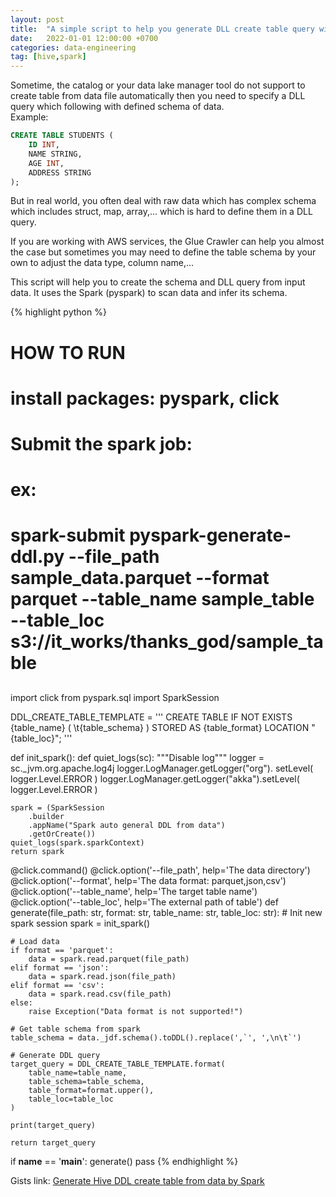 ```yaml
---
layout: post
title:  "A simple script to help you generate DLL create table query with complex schema"
date:   2022-01-01 12:00:00 +0700
categories: data-engineering
tag: [hive,spark]
---
```


Sometime, the catalog or your data lake manager tool do not support to create table from data file automatically then you need to specify a DLL query which following with defined schema of data.  
Example:
```sql
CREATE TABLE STUDENTS (  
    ID INT,  
    NAME STRING,  
    AGE INT,  
    ADDRESS STRING  
);
```

But in real world, you often deal with raw data which has complex schema which includes struct, map, array,... which is hard to define them in a DLL query.  

If you are working with AWS services, the Glue Crawler can help you almost the case but sometimes you may need to define the table schema by your own to adjust the data type, column name,...

This script will help you to create the schema and DLL query from input data. It uses the Spark (pyspark) to scan data and infer its schema.

{% highlight python %}
###
# HOW TO RUN
# install packages: pyspark, click 
# Submit the spark job:
# ex:
# spark-submit pyspark-generate-ddl.py --file_path sample_data.parquet --format parquet --table_name sample_table --table_loc s3://it_works/thanks_god/sample_table
##

import click
from pyspark.sql import SparkSession

DDL_CREATE_TABLE_TEMPLATE = '''
CREATE TABLE IF NOT EXISTS {table_name} (
\t{table_schema}
)
STORED AS {table_format} 
LOCATION "{table_loc}";
'''

def init_spark():
    def quiet_logs(sc):
        """Disable log"""
        logger = sc._jvm.org.apache.log4j
        logger.LogManager.getLogger("org"). setLevel( logger.Level.ERROR )
        logger.LogManager.getLogger("akka").setLevel( logger.Level.ERROR )
  
    spark = (SparkSession
        .builder
        .appName("Spark auto general DDL from data")
        .getOrCreate())
    quiet_logs(spark.sparkContext)
    return spark


@click.command()
@click.option('--file_path', help='The data directory')
@click.option('--format', help='The data format: parquet,json,csv')
@click.option('--table_name', help='The target table name')
@click.option('--table_loc', help='The external path of table')
def generate(file_path: str, format: str, table_name: str, table_loc: str):
    # Init new spark session
    spark = init_spark()

    # Load data
    if format == 'parquet':
        data = spark.read.parquet(file_path)
    elif format == 'json':
        data = spark.read.json(file_path)
    elif format == 'csv':
        data = spark.read.csv(file_path)
    else:
        raise Exception("Data format is not supported!")
    
    # Get table schema from spark
    table_schema = data._jdf.schema().toDDL().replace(',`', ',\n\t`')

    # Generate DDL query
    target_query = DDL_CREATE_TABLE_TEMPLATE.format(
        table_name=table_name,
        table_schema=table_schema,
        table_format=format.upper(),
        table_loc=table_loc
    )

    print(target_query)

    return target_query


if __name__ == '__main__':
    generate()
    pass
{% endhighlight %}

Gists link: [Generate Hive DDL create table from data by Spark][gist-link]

[gist-link]: https://gist.github.com/leehuwuj/9635918ef68f2ce0835e135e823b2d3f